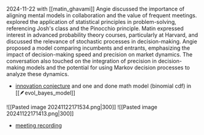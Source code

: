 2024-11-22 
with [[matin_ghavami]]
Angie discussed the importance of aligning mental models in collaboration and the value of frequent meetings. explored the application of statistical principles in problem-solving, referencing Josh's class and the Pinocchio principle. Matin expressed interest in advanced probability theory courses, particularly at Harvard, and discussed the relevance of stochastic processes in decision-making. Angie proposed a model comparing incumbents and entrants, emphasizing the impact of decision-making speed and precision on market dynamics. The conversation also touched on the integration of precision in decision-making models and the potential for using Markov decision processes to analyze these dynamics.
- [innovation conjecture](https://github.com/Data4DM/BayesSD/discussions/102#discussioncomment-10142796) and one and done math model (binomial cdf) in [[🪶evol_bayes_model]]

![[Pasted image 20241122171534.png|300]]
![[Pasted image 20241122171413.png|300]]

- [meeting recording](https://otter.ai/u/QPdb3hApHY01iNAtpvJYunXbQ4Q?utm_source=copy_url)